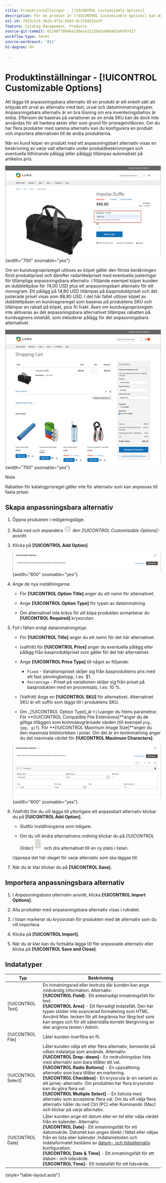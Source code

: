 ```yaml
---
title: Produktinställningar - [!UICONTROL Customizable Options]
description: För en produkt är [!UICONTROL Customizable Options] kan du välja mellan olika alternativ för text, markering och datuminmatning.
exl-id: 7d23c5c5-2b2a-4f2a-b843-9c27b851be5f
feature: Catalog Management, Products
source-git-commit: 01148770946a236ece2122be5a88b963a0f07d1f
workflow-type: tm+mt
source-wordcount: '811'
ht-degree: 0%

---
```


# Produktinställningar - [!UICONTROL Customizable Options]

Att lägga till anpassningsbara alternativ till en produkt är ett enkelt sätt att erbjuda ett urval av alternativ med text, urval och datuminmatningstyper. Anpassningsbara alternativ är en bra lösning om era inventeringsbehov är enkla. Eftersom de baseras på variationer av en enda SKU kan de dock inte användas för att hantera aktier eller som grund för prisregelvillkoren. Om du har flera produkter med samma alternativ kan du konfigurera en produkt och importera alternativen till de andra produkterna.

När en kund köper en produkt med ett anpassningsbart alternativ visas en beskrivning av varje valt alternativ under produktbeskrivningen och eventuella tillhörande pålägg (eller pålägg) tillämpas automatiskt på artikelns pris.

![Produktinformation med anpassningsbart alternativ](./assets/storefront-customizable-option-product-detail.png){width="700" zoomable="yes"}

Om en kundvagnsprisregel utlöses av köpet gäller den första beräkningen först produktpriset och därefter radartikelpriset med eventuella justeringar för tillämpliga anpassningsbara alternativ. I följande exempel köper kunden en dubblettpåse för 74,00 USD plus ett anpassningsbart alternativ för ett monogram. Ett pålägg på 14,80 USD tillämpas på basproduktpriset och det justerade priset visas som 88,80 USD. I det här fallet utlöser köpet av dubblettpåsen en kundvagnsregel som baseras på produktens SKU och tillämpar en rabatt på köpet, plus fri frakt. Även om kundvagnsprisregeln inte aktiveras av det anpassningsbara alternativet tillämpas rabatten på kundvagnens innehåll, som inkluderar pålägg för det anpassningsbara alternativet.

![Kundvagn med anpassningsbart alternativ och prisregel](./assets/storefront-customizable-option-cart-price-rule.png){width="700" zoomable="yes"}

>[!NOTE]
>
>Rabatten för katalogprisregel gäller inte för alternativ som kan anpassas till fasta priser.

## Skapa anpassningsbara alternativ

1. Öppna produkten i redigeringsläge.

1. Rulla ned och expandera ![Expansionsväljare](../assets/icon-display-expand.png) den _[!UICONTROL Customizable Options]_-avsnitt.

1. Klicka på **[!UICONTROL Add Option]**.

   ![Anpassningsbara alternativ](./assets/product-customizable-options.png){width="600" zoomable="yes"}

1. Ange de nya inställningarna:

   - För **[!UICONTROL Option Title]** anger du ett namn för alternativet.

   - Ange **[!UICONTROL Option Type]** för typen av datainmatning.

   - Om alternativet inte krävs för att köpa produkten avmarkerar du **[!UICONTROL Required]** kryssrutan.

1. Fyll i fälten enligt datainmatningstyp:

   - För **[!UICONTROL Title]** anger du ett namn för det här alternativet.

   - (valfritt) för **[!UICONTROL Price]** anger du eventuella pålägg eller pålägg från basproduktpriset som gäller för det här alternativet.

   - Ange **[!UICONTROL Price Type]** till något av följande:

      - `Fixed` - Variationspriset skiljer sig från basproduktens pris med ett fast penningbelopp, t.ex. $1.
      - `Percentage` - Priset på variationen skiljer sig från priset på basprodukten med en procentsats, t.ex. 10 %.

   - (Valfritt) Ange en **[!UICONTROL SKU]** för alternativet. Alternativet SKU är ett suffix som läggs till i produktens SKU.

   - Om _[!UICONTROL Option Type]_är `File`anger du filens parametrar. För **[!UICONTROL Compatible File Extensions]**anger du de giltiga tilläggen som kommaavgränsade värden (till exempel `png, jpg, gif`). För **[!UICONTROL Maximum Image Size]**anger du den maximala bildstorleken i pixlar. Om det är en textinmatning anger du det maximala värdet för **[!UICONTROL Maximum Characters]**.

   ![Lägg till värden för anpassningsalternativ](./assets/product-customizable-options-add-values.png){width="600" zoomable="yes"}

1. (Valfritt) Om du vill lägga till ytterligare ett anpassbart alternativ klickar du på **[!UICONTROL Add Option]**.

   - Slutför inställningarna som tidigare.

   - Om du vill ändra alternativens ordning klickar du på _[!UICONTROL Order]_![Ikon för sorteringsordning](../assets/icon-sort-order.png) och dra alternativet till en ny plats i listan.

   Upprepa det här steget för varje alternativ som ska läggas till.

1. När du är klar klickar du på **[!UICONTROL Save]**.

## Importera anpassningsbara alternativ

1. I _Anpassningsbara alternativ_ avsnitt, klicka **[!UICONTROL Import Options]**.


1. Alla produkter med anpassningsbara alternativ visas i rutnätet.

1. I listan markerar du kryssrutan för produkten med de alternativ som du vill importera.

1. Klicka på **[!UICONTROL Import]**.

1. När du är klar kan du fortsätta lägga till fler anpassade alternativ eller klicka på **[!UICONTROL Save and Close]**.

## Indatatyper

| Typ | Beskrivning |
|---------------------|---------------|
| [!UICONTROL Text] | En inmatningsrad eller textruta där kunden kan ange nödvändig information. Alternativ:<br />**[!UICONTROL Field]**- Ett enkelradigt inmatningsfält för text.<br />**[!UICONTROL Area]** - Ett flerradigt indatafält. Den här typen stöder inte avancerad formatering som HTML. Använd Max. tecken för att begränsa hur lång text som kan anges och för att säkerställa korrekt återgivning av den angivna texten i Admin. |
| [!UICONTROL File] | Låter kunden överföra en fil. |
| [!UICONTROL Select] | Låter kunden välja ett eller flera alternativ, beroende på vilken indatatyp som används. Alternativ:<br />**[!UICONTROL Drop-down]**- En nedrullningsbar lista med alternativ som bara tillåter ett val.<br />**[!UICONTROL Radio Buttons]** - En uppsättning alternativ som bara tillåter en markering.<br />**[!UICONTROL Checkbox]**- En kryssruta är en variant av ett ja/nej-alternativ. Om produkten har flera kryssrutor kan du göra flera val.<br />**[!UICONTROL Multiple Select]** - En listruta med alternativ som accepterar flera val. Om du vill välja flera alternativ håller du ned Ctrl (PC) eller Kommando (Mac) och klickar på varje alternativ. |
| [!UICONTROL Date] | Låter kunden ange ett datum eller en tid eller välja värdet från en kalender. Alternativ: <br />**[!UICONTROL Date]**- Ett inmatningsfält för ett datumvärde. Datumet kan anges direkt i fältet eller väljas från en lista eller kalender. Indatametoden och indataformatet bestäms av [datum- och tidsalternativ](attributes-input-types.md#date-and-time-options) konfiguration.<br />**[!UICONTROL Date & Time]** - Ett inmatningsfält för ett datum- och tidsvärde.<br />**[!UICONTROL Time]**- Ett indatafält för ett tidsvärde. |

{style="table-layout:auto"}
